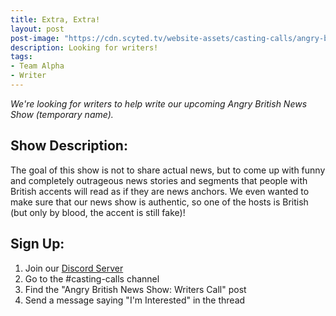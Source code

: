 ```yaml
---
title: Extra, Extra!
layout: post
post-image: "https://cdn.scyted.tv/website-assets/casting-calls/angry-british-news-show.jpg"
description: Looking for writers!
tags:
- Team Alpha
- Writer
---
```


*We're looking for writers to help write our upcoming Angry British News Show (temporary name).*

## Show Description:

The goal of this show is not to share actual news, but to come up with funny and completely outrageous news stories and segments that people with British accents will read as if they are news anchors. We even wanted to make sure that our news show is authentic, so one of the hosts is British (but only by blood, the accent is still fake)!

## Sign Up:
1. Join our [Discord Server](https://discord.gg/yrr7tEJNDr)
2. Go to the #casting-calls channel
3. Find the "Angry British News Show: Writers Call" post
4. Send a message saying "I'm Interested" in the thread